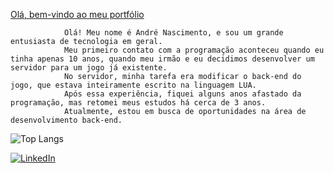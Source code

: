 [Olá, bem-vindo ao meu portfólio](https://github.com/amarallandre)

                Olá! Meu nome é André Nascimento, e sou um grande entusiasta de tecnologia em geral.
                Meu primeiro contato com a programação aconteceu quando eu tinha apenas 10 anos, quando meu irmão e eu decidimos desenvolver um servidor para um jogo já existente.
                No servidor, minha tarefa era modificar o back-end do jogo, que estava inteiramente escrito na linguagem LUA.
                Após essa experiência, fiquei alguns anos afastado da programação, mas retomei meus estudos há cerca de 3 anos.
                Atualmente, estou em busca de oportunidades na área de desenvolvimento back-end.

![Top Langs](https://github-readme-stats-git-masterrstaa-rickstaa.vercel.app/api/top-langs/?username=amarallandre&bg_color=000&border_color=30A3DC&title_color=E94D5F&text_color=FFF)


[![LinkedIn](https://img.shields.io/badge/LinkedIn-amarallandre-blue)]([https://www.linkedin.com/in/amarallandre/](https://www.linkedin.com/in/andre-nascimento-281bb225b/)https://www.linkedin.com/in/andre-nascimento-281bb225b/)
